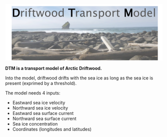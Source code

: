 ![alt text](https://github.com/dalaiden/DTM-model/blob/master/logo.png)

**DTM is a transport model of Arctic Driftwood.** 

Into the model, driftwood drifts with the sea ice as long as the sea ice is present (exprimed by a threshold). 

The model needs 4 inputs:

- Eastward sea ice velocity
- Northward sea ice velocity
- Eastward sea surface current
- Northward sea surface current
- Sea ice concentration
- Coordinates (longitudes and latitudes)
